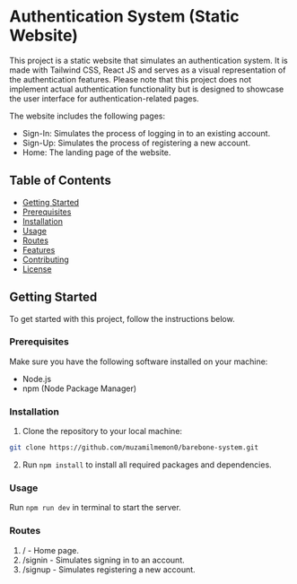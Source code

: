 # Authentication System (Static Website)

This project is a static website that simulates an authentication system. It is made with Tailwind CSS, React JS and serves as a visual representation of the authentication features. Please note that this project does not implement actual authentication functionality but is designed to showcase the user interface for authentication-related pages.

The website includes the following pages:

- Sign-In: Simulates the process of logging in to an existing account.
- Sign-Up: Simulates the process of registering a new account.
- Home: The landing page of the website.

## Table of Contents

- [Getting Started](#getting-started)
- [Prerequisites](#prerequisites)
- [Installation](#installation)
- [Usage](#usage)
- [Routes](#routes)
- [Features](#features)
- [Contributing](#contributing)
- [License](#license)

## Getting Started

To get started with this project, follow the instructions below.

### Prerequisites

Make sure you have the following software installed on your machine:

- Node.js
- npm (Node Package Manager)

### Installation

1. Clone the repository to your local machine:

```bash
git clone https://github.com/muzamilmemon0/barebone-system.git
```

2. Run
   `npm install` to install all required packages and dependencies.

### Usage

Run `npm run dev` in terminal to start the server.

### Routes

1. / - Home page.
2. /signin - Simulates signing in to an account.
3. /signup - Simulates registering a new account.
